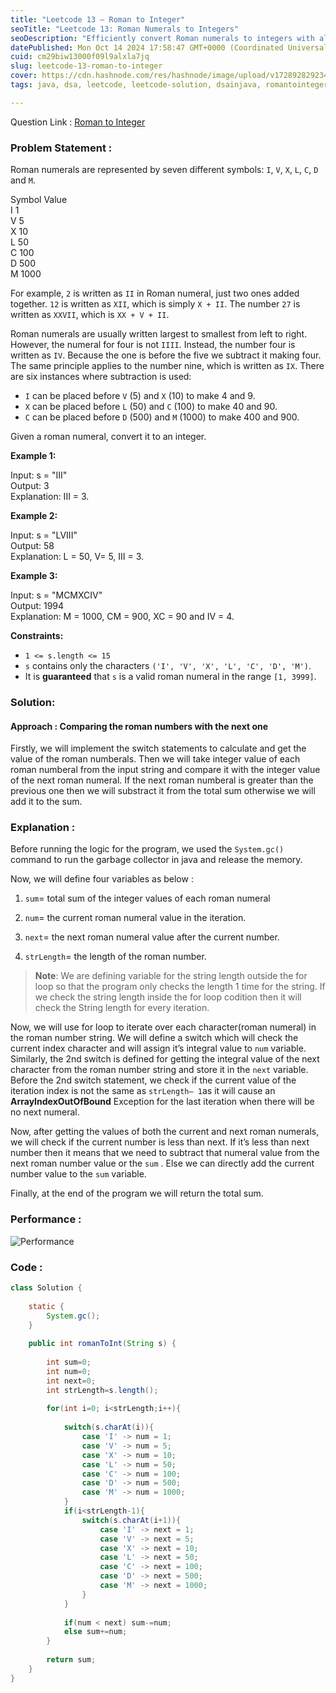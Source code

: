 ```yaml
---
title: "Leetcode 13 — Roman to Integer"
seoTitle: "Leetcode 13: Roman Numerals to Integers"
seoDescription: "Efficiently convert Roman numerals to integers with algorithm examples and performance insights. Explore a solution for the LeetCode challenge"
datePublished: Mon Oct 14 2024 17:58:47 GMT+0000 (Coordinated Universal Time)
cuid: cm29biw13000f09l9alxla7jq
slug: leetcode-13-roman-to-integer
cover: https://cdn.hashnode.com/res/hashnode/image/upload/v1728928292343/9e48fe7a-8916-4bbc-b367-51da212fd195.jpeg
tags: java, dsa, leetcode, leetcode-solution, dsainjava, romantointeger

---
```


Question Link : [Roman to Integer](https://leetcode.com/problems/roman-to-integer)

### Problem Statement :

Roman numerals are represented by seven different symbols: `I`, `V`, `X`, `L`, `C`, `D` and `M`.

Symbol       Value  
I             1  
V             5  
X             10  
L             50  
C             100  
D             500  
M             1000

For example, `2` is written as `II` in Roman numeral, just two ones added together. `12` is written as `XII`, which is simply `X + II`. The number `27` is written as `XXVII`, which is `XX + V + II`.

Roman numerals are usually written largest to smallest from left to right. However, the numeral for four is not `IIII`. Instead, the number four is written as `IV`. Because the one is before the five we subtract it making four. The same principle applies to the number nine, which is written as `IX`. There are six instances where subtraction is used:

*   `I` can be placed before `V` (5) and `X` (10) to make 4 and 9.
*   `X` can be placed before `L` (50) and `C` (100) to make 40 and 90.
*   `C` can be placed before `D` (500) and `M` (1000) to make 400 and 900.

Given a roman numeral, convert it to an integer.

**Example 1:**

Input: s = "III"  
Output: 3  
Explanation: III = 3.

**Example 2:**

Input: s = "LVIII"  
Output: 58  
Explanation: L = 50, V= 5, III = 3.

**Example 3:**

Input: s = "MCMXCIV"  
Output: 1994  
Explanation: M = 1000, CM = 900, XC = 90 and IV = 4.

**Constraints:**

*   `1 <= s.length <= 15`
*   `s` contains only the characters `('I', 'V', 'X', 'L', 'C', 'D', 'M')`.
*   It is **guaranteed** that `s` is a valid roman numeral in the range `[1, 3999]`.

### **Solution:**

#### **Approach : Comparing the roman numbers with the next one**

Firstly, we will implement the switch statements to calculate and get the value of the roman numberals. Then we will take integer value of each roman numberal from the input string and compare it with the integer value of the next roman numeral. If the next roman numberal is greater than the previous one then we will substract it from the total sum otherwise we will add it to the sum.

### **Explanation :**

Before running the logic for the program, we used the `System.gc()` command to run the garbage collector in java and release the memory.

Now, we will define four variables as below :

1. `sum`= total sum of the integer values of each roman numeral

2. `num`= the current roman numeral value in the iteration.

3. `next`= the next roman numeral value after the current number.

4. `strLength`= the length of the roman number.

> **Note**: We are defining variable for the string length outside the for loop so that the program only checks the length 1 time for the string. If we check the string length inside the for loop codition then it will check the String length for every iteration.

Now, we will use for loop to iterate over each character(roman numeral) in the roman number string. We will define a switch which will check the current index character and will assign it’s integral value to `num` variable. Similarly, the 2nd switch is defined for getting the integral value of the next character from the roman number string and store it in the `next` variable. Before the 2nd switch statement, we check if the current value of the iteration index is not the same as `strLength— 1`as it will cause an **ArrayIndexOutOfBound** Exception for the last iteration when there will be no next numeral.

Now, after getting the values of both the current and next roman numerals, we will check if the current number is less than next. If it’s less than next number then it means that we need to subtract that numeral value from the next roman number value or the `sum` . Else we can directly add the current number value to the `sum` variable.

Finally, at the end of the program we will return the total sum.

### **Performance :**

![Performance](https://cdn.hashnode.com/res/hashnode/image/upload/v1728928290981/358887e1-b208-4522-b17c-bc81db99b6b7.png)

### **Code :**
```java
class Solution {  
  
    static {  
        System.gc();  
    }  
      
    public int romanToInt(String s) {  
  
        int sum=0;  
        int num=0;  
        int next=0;  
        int strLength=s.length();  
  
        for(int i=0; i<strLength;i++){  
  
            switch(s.charAt(i)){  
                case 'I' -> num = 1;  
                case 'V' -> num = 5;  
                case 'X' -> num = 10;  
                case 'L' -> num = 50;  
                case 'C' -> num = 100;  
                case 'D' -> num = 500;  
                case 'M' -> num = 1000;  
            }  
            if(i<strLength-1){  
                switch(s.charAt(i+1)){  
                    case 'I' -> next = 1;  
                    case 'V' -> next = 5;  
                    case 'X' -> next = 10;  
                    case 'L' -> next = 50;  
                    case 'C' -> next = 100;  
                    case 'D' -> next = 500;  
                    case 'M' -> next = 1000;  
                }  
            }  
  
            if(num < next) sum-=num;  
            else sum+=num;  
        }  
  
        return sum;  
    }  
}
```